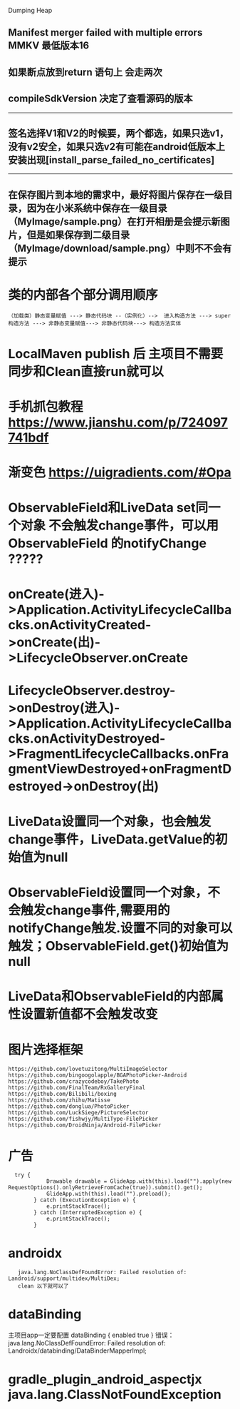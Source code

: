 <string name="leak_canary_notification_dumping">Dumping Heap</string>

## Manifest merger failed with multiple errors  MMKV 最低版本16


## 如果断点放到return 语句上 会走两次
## compileSdkVersion 决定了查看源码的版本
---
## 签名选择V1和V2的时候要，两个都选，如果只选v1，没有v2安全，如果只选v2有可能在android低版本上安装出现[install_parse_failed_no_certificates]
---
## 在保存图片到本地的需求中，最好将图片保存在一级目录，因为在小米系统中保存在一级目录   （MyImage/sample.png）在打开相册是会提示新图片，但是如果保存到二级目录              （MyImage/download/sample.png）中则不不会有提示

# 类的内部各个部分调用顺序
    （加载类）静态变量赋值 ---> 静态代码块 --（实例化）-->  进入构造方法 ---> super构造方法 ---> 非静态变量赋值---> 非静态代码块---> 构造方法实体 
# LocalMaven publish 后  主项目不需要同步和Clean直接run就可以

# 手机抓包教程 https://www.jianshu.com/p/724097741bdf

# 渐变色 https://uigradients.com/#Opa

# ObservableField和LiveData set同一个对象  不会触发change事件，可以用ObservableField 的notifyChange  ?????

# onCreate(进入)->Application.ActivityLifecycleCallbacks.onActivityCreated->onCreate(出)->LifecycleObserver.onCreate
# LifecycleObserver.destroy->onDestroy(进入)->Application.ActivityLifecycleCallbacks.onActivityDestroyed->FragmentLifecycleCallbacks.onFragmentViewDestroyed+onFragmentDestroyed->onDestroy(出)
# LiveData设置同一个对象，也会触发change事件，LiveData.getValue的初始值为null
# ObservableField设置同一个对象，不会触发change事件,需要用的notifyChange触发.设置不同的对象可以触发；ObservableField.get()初始值为null
# LiveData和ObservableField的内部属性设置新值都不会触发改变

# 图片选择框架
    https://github.com/lovetuzitong/MultiImageSelector
    https://github.com/bingoogolapple/BGAPhotoPicker-Android
    https://github.com/crazycodeboy/TakePhoto
    https://github.com/FinalTeam/RxGalleryFinal
    https://github.com/Bilibili/boxing
    https://github.com/zhihu/Matisse
    https://github.com/donglua/PhotoPicker
    https://github.com/LuckSiege/PictureSelector
    https://github.com/fishwjy/MultiType-FilePicker
    https://github.com/DroidNinja/Android-FilePicker
    
#   广告
      try {
                Drawable drawable = GlideApp.with(this).load("").apply(new RequestOptions().onlyRetrieveFromCache(true)).submit().get();
                GlideApp.with(this).load("").preload();
            } catch (ExecutionException e) {
                e.printStackTrace();
            } catch (InterruptedException e) {
                e.printStackTrace();
            }
            
            
# androidx
       java.lang.NoClassDefFoundError: Failed resolution of: Landroid/support/multidex/MultiDex;
       clean 以下就可以了
# dataBinding
 
   主项目app一定要配置
   dataBinding {
            enabled true
        }
   错误：  java.lang.NoClassDefFoundError: Failed resolution of: Landroidx/databinding/DataBinderMapperImpl;     
# gradle_plugin_android_aspectjx  java.lang.ClassNotFoundException
       